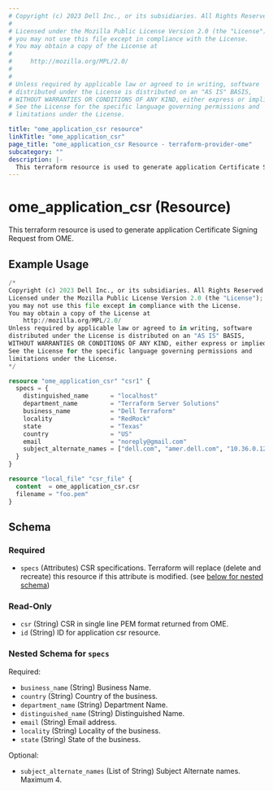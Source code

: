 ```yaml
---
# Copyright (c) 2023 Dell Inc., or its subsidiaries. All Rights Reserved.
# 
# Licensed under the Mozilla Public License Version 2.0 (the "License");
# you may not use this file except in compliance with the License.
# You may obtain a copy of the License at
# 
#     http://mozilla.org/MPL/2.0/
# 
# 
# Unless required by applicable law or agreed to in writing, software
# distributed under the License is distributed on an "AS IS" BASIS,
# WITHOUT WARRANTIES OR CONDITIONS OF ANY KIND, either express or implied.
# See the License for the specific language governing permissions and
# limitations under the License.

title: "ome_application_csr resource"
linkTitle: "ome_application_csr"
page_title: "ome_application_csr Resource - terraform-provider-ome"
subcategory: ""
description: |-
  This terraform resource is used to generate application Certificate Signing Request from OME.
---
```


# ome_application_csr (Resource)

This terraform resource is used to generate application Certificate Signing Request from OME.


## Example Usage

```terraform
/*
Copyright (c) 2023 Dell Inc., or its subsidiaries. All Rights Reserved.
Licensed under the Mozilla Public License Version 2.0 (the "License");
you may not use this file except in compliance with the License.
You may obtain a copy of the License at
    http://mozilla.org/MPL/2.0/
Unless required by applicable law or agreed to in writing, software
distributed under the License is distributed on an "AS IS" BASIS,
WITHOUT WARRANTIES OR CONDITIONS OF ANY KIND, either express or implied.
See the License for the specific language governing permissions and
limitations under the License.
*/

resource "ome_application_csr" "csr1" {
  specs = {
    distinguished_name      = "localhost"
    department_name         = "Terraform Server Solutions"
    business_name           = "Dell Terraform"
    locality                = "RedRock"
    state                   = "Texas"
    country                 = "US"
    email                   = "noreply@gmail.com"
    subject_alternate_names = ["dell.com", "amer.dell.com", "10.36.0.124", "2607:f2b1:f006:127::10"]
  }
}

resource "local_file" "csr_file" {
  content  = ome_application_csr.csr
  filename = "foo.pem"
}
```

<!-- schema generated by tfplugindocs -->
## Schema

### Required

- `specs` (Attributes) CSR specifications. Terraform will replace (delete and recreate) this resource if this attribute is modified. (see [below for nested schema](#nestedatt--specs))

### Read-Only

- `csr` (String) CSR in single line PEM format returned from OME.
- `id` (String) ID for application csr resource.

<a id="nestedatt--specs"></a>
### Nested Schema for `specs`

Required:

- `business_name` (String) Business Name.
- `country` (String) Country of the business.
- `department_name` (String) Department Name.
- `distinguished_name` (String) Distinguished Name.
- `email` (String) Email address.
- `locality` (String) Locality of the business.
- `state` (String) State of the business.

Optional:

- `subject_alternate_names` (List of String) Subject Alternate names. Maximum 4.

